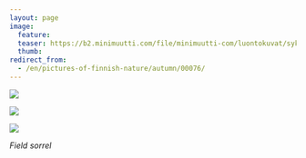 ```yaml
---
layout: page
image:
  feature:
  teaser: https://b2.minimuutti.com/file/minimuutti-com/luontokuvat/syksy/2/DS33379-245px.jpg
  thumb:
redirect_from:
  - /en/pictures-of-finnish-nature/autumn/00076/
---
```


![](https://b2.minimuutti.com/file/minimuutti-com/luontokuvat/syksy/2/DS33383-800px.jpg)

![](https://b2.minimuutti.com/file/minimuutti-com/luontokuvat/syksy/2/DS33381-800px.jpg)

![](https://b2.minimuutti.com/file/minimuutti-com/luontokuvat/syksy/2/DS33379-800px.jpg)

*Field sorrel*
